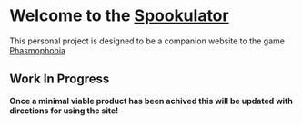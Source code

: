 # Welcome to the [Spookulator](https://spookulator.walshw.com/)

This personal project is designed to be a companion website to the game [Phasmophobia](https://store.steampowered.com/app/739630/Phasmophobia/)

## Work In Progress

**Once a minimal viable product has been achived this will be updated with directions for using the site!**
